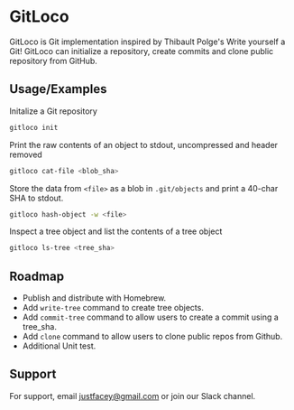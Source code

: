 
# GitLoco
GitLoco is Git implementation inspired by Thibault Polge's Write yourself a Git! GitLoco can initialize a repository, create commits and clone public repository from GitHub.



## Usage/Examples


Initalize a Git repository 
```bash
gitloco init

```
Print the raw contents of an object to stdout, uncompressed and header removed
```bash
gitloco cat-file <blob_sha>
```
Store the data from `<file>` as a blob in `.git/objects` and print a 40-char SHA to stdout.
```bash
gitloco hash-object -w <file>
```
Inspect a tree object and list the contents of a tree object
```bash
gitloco ls-tree <tree_sha>
```

## Roadmap

- Publish and distribute with Homebrew.
- Add `write-tree` command to create tree objects.
- Add  `commit-tree` command to allow users to create a commit using a tree_sha.
- Add `clone` command to allow users to clone public repos from Github.
- Additional Unit test.




## Support

For support, email justfacey@gmail.com or join our Slack channel.

